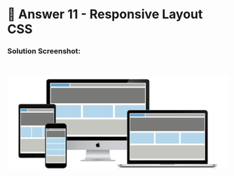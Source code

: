 # 📖 Answer 11 - Responsive Layout CSS

### Solution Screenshot:

<br/>

![answer-11-responsive_layout-screenshot](./screenshots/answer-11-responsive_layout-CSS.png)
